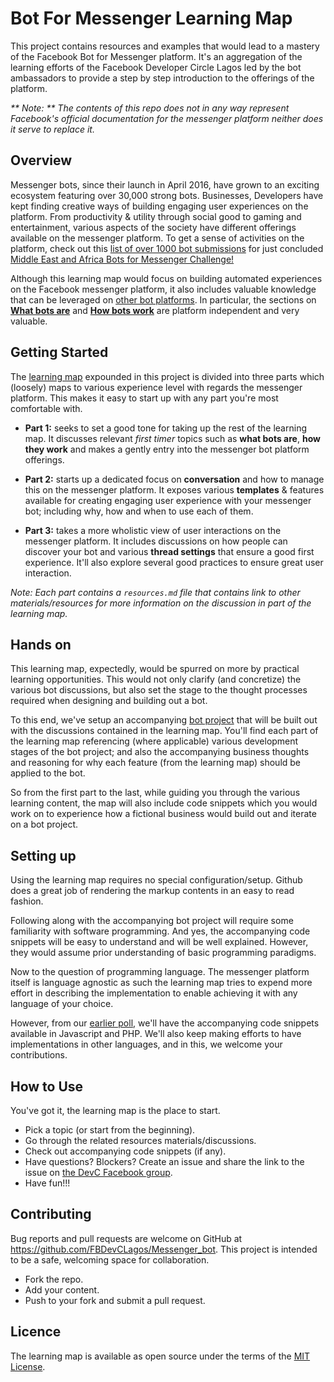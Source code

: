 # Bot For Messenger Learning Map
This project contains resources and examples that would lead to a mastery of the Facebook Bot for Messenger platform. It's an aggregation of the learning efforts of the Facebook Developer Circle Lagos led by the bot ambassadors to provide a step by step introduction to the offerings of the platform.

_** Note: ** The contents of this repo does not in any way represent Facebook's official documentation for the messenger platform neither does it serve to replace it._

## Overview
Messenger bots, since their launch in April 2016, have grown to an exciting ecosystem featuring over 30,000 strong bots. Businesses, Developers have kept finding creative ways of building engaging user experiences on the platform. From productivity & utility through social good to gaming and entertainment, various aspects of the society have different offerings available on the messenger platform. To get a sense of activities on the platform, check out this [list of over 1000 bot submissions](https://messengerchallengefinalists.splashthat.com/) for just concluded [Middle East and Africa Bots for Messenger Challenge!](https://messengerchallenge.splashthat.com/)

Although this learning map would focus on building automated experiences on the Facebook messenger platform, it also includes valuable knowledge that can be leveraged on [other bot platforms](http://botnerds.com/bot-platforms/). In particular, the sections on **[What bots are]()** and **[How bots work]()** are platform independent and very valuable.

## Getting Started
The [learning map](learning_map/README.md) expounded in this project is divided into three parts which (loosely) maps to various experience level with regards the messenger platform. This makes it easy to start up with any part you're most comfortable with.

* **Part 1:** seeks to set a good tone for taking up the rest of the learning map. It discusses relevant _first timer_ topics such as **what bots are**, **how they work** and makes a gently entry into the messenger bot platform offerings.

* **Part 2:** starts up a dedicated focus on **conversation** and how to manage this on the messenger platform. It exposes various **templates** & features available for creating engaging user experience with your messenger bot; including why, how and when to use each of them.

* **Part 3:** takes a more wholistic view of user interactions on the messenger platform. It includes discussions on how people can discover your bot and various **thread settings** that ensure a good first experience. It'll also explore several good practices to ensure great user interaction.

_Note: Each part contains a `resources.md` file that contains link to other materials/resources for more information on the discussion in part of the learning map._

## Hands on
This learning map, expectedly, would be spurred on more by practical learning opportunities. This would not only clarify (and concretize) the various bot discussions, but also set the stage to the thought processes required when designing and building out a bot.

To this end, we've setup an accompanying [bot project](https://github.com/FBDevCLagos/bot_for_messenger_learning_map_project) that will be built out with the discussions contained in the learning map. You'll find each part of the learning map referencing (where applicable) various development stages of the bot project; and also the accompanying business thoughts and reasoning for why each feature (from the learning map) should be applied to the bot.

So from the first part to the last, while guiding you through the various learning content, the map will also include code snippets which you would work on to experience how a fictional business would build out and iterate on a bot project.

## Setting up
Using the learning map requires no special configuration/setup. Github does a great job of rendering the markup contents in an easy to read fashion.

Following along with the accompanying bot project will require some familiarity with software programming. And yes, the accompanying code snippets will be easy to understand and will be well explained. However, they would assume prior understanding of basic programming paradigms.

Now to the question of programming language. The messenger platform itself is language agnostic as such the learning map tries to expend more effort in describing the implementation to enable achieving it with any language of your choice.

However, from our [earlier poll](https://www.facebook.com/groups/DevCLagos/permalink/1599467226732458/), we'll have the accompanying code snippets available in Javascript and PHP. We'll also keep making efforts to have implementations in other languages, and in this, we welcome your contributions.

## How to Use
You've got it, the learning map is the place to start.
* Pick a topic (or start from the beginning).
* Go through the related resources materials/discussions.
* Check out accompanying code snippets (if any).
* Have questions? Blockers? Create an issue and share the link to the issue on [the DevC Facebook group](https://www.facebook.com/groups/DevCLagos/).
* Have fun!!!

## Contributing
Bug reports and pull requests are welcome on GitHub at https://github.com/FBDevCLagos/Messenger_bot. This project is intended to be a safe, welcoming space for collaboration.

* Fork the repo.
* Add your content.
* Push to your fork and submit a pull request.

## Licence
The learning map is available as open source under the terms of the [MIT License](https://opensource.org/licenses/MIT).